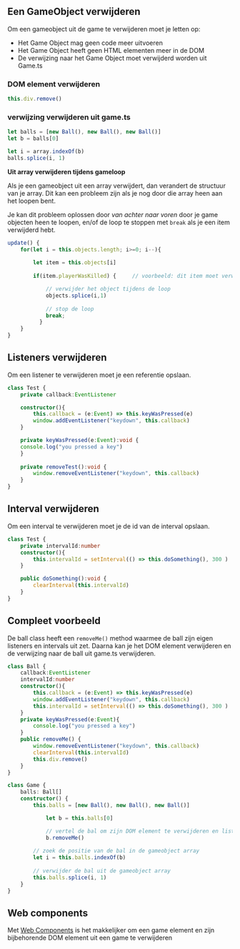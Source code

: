 ## Een GameObject verwijderen

Om een gameobject uit de game te verwijderen moet je letten op:

- Het Game Object mag geen code meer uitvoeren
- Het Game Object heeft geen HTML elementen meer in de DOM
- De verwijzing naar het Game Object moet verwijderd worden uit Game.ts

### DOM element verwijderen

```typescript
this.div.remove()
```

### verwijzing verwijderen uit game.ts

```typescript
let balls = [new Ball(), new Ball(), new Ball()]
let b = balls[0]

let i = array.indexOf(b)
balls.splice(i, 1)
```

**Uit array verwijderen tijdens gameloop**

Als je een gameobject uit een array verwijdert, dan verandert de structuur van je array. Dit kan een probleem zijn als je nog door die array heen aan het loopen bent.

Je kan dit probleem oplossen door *van achter naar voren* door je game objecten heen te loopen, en/of de loop te stoppen met `break` als je een item verwijderd hebt.

```typescript
update() {
    for(let i = this.objects.length; i>=0; i--){
    
        let item = this.objects[i]
      
        if(item.playerWasKilled) {     // voorbeeld: dit item moet verwijderd worden

            // verwijder het object tijdens de loop
            objects.splice(i,1)
    
            // stop de loop
            break;
	      }
    }
}
```

## Listeners verwijderen

Om een listener te verwijderen moet je een referentie opslaan.
```typescript
class Test {
    private callback:EventListener

    constructor(){
        this.callback = (e:Event) => this.keyWasPressed(e)
        window.addEventListener("keydown", this.callback)
    }

    private keyWasPressed(e:Event):void {
	console.log("you pressed a key")
    }
    
    private removeTest():void {
        window.removeEventListener("keydown", this.callback)
    }
}
```

## Interval verwijderen

Om een interval te verwijderen moet je de id van de interval opslaan.
```typescript
class Test {
    private intervalId:number
    constructor(){
        this.intervalId = setInterval(() => this.doSomething(), 300 )
    }

    public doSomething():void {
        clearInterval(this.intervalId)
    }
}
```

## Compleet voorbeeld

De ball class heeft een `removeMe()` method waarmee de ball zijn eigen listeners en intervals uit zet.
Daarna kan je het DOM element verwijderen en de verwijzing naar de ball uit game.ts verwijderen.

```typescript
class Ball {
    callback:EventListener
    intervalId:number
    constructor(){
        this.callback = (e:Event) => this.keyWasPressed(e)
        window.addEventListener("keydown", this.callback)
        this.intervalId = setInterval(() => this.doSomething(), 300 )
    }
    private keyWasPressed(e:Event){
        console.log("you pressed a key")
    }
    public removeMe() {
        window.removeEventListener("keydown", this.callback)
        clearInterval(this.intervalId)
        this.div.remove()
    }
}

class Game {
	balls: Ball[]
	constructor() { 
	    this.balls = [new Ball(), new Ball(), new Ball()]

            let b = this.balls[0]

            // vertel de bal om zijn DOM element te verwijderen en listeners+intervals te stoppen
            b.removeMe()
	    
	    // zoek de positie van de bal in de gameobject array
	    let i = this.balls.indexOf(b)
	    
	    // verwijder de bal uit de gameobject array
	    this.balls.splice(i, 1)
	}
}
```
## Web components

Met [Web Components](webcomponents.md) is het makkelijker om een game element en zijn bijbehorende DOM element uit een game te verwijderen

